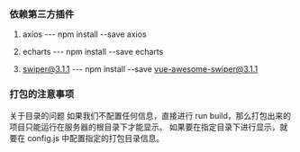 ### 依赖第三方插件

1. axios
   --- npm install --save axios

2. echarts
   --- npm install --save echarts

3. swiper@3.1.1
   --- npm install --save vue-awesome-swiper@3.1.1

### 打包的注意事项

关于目录的问题
如果我们不配置任何信息，直接进行 run build，那么打包出来的项目只能运行在服务器的根目录下才能显示。
如果要在指定目录下进行显示，就要在 config.js 中配置指定的打包目录信息。
